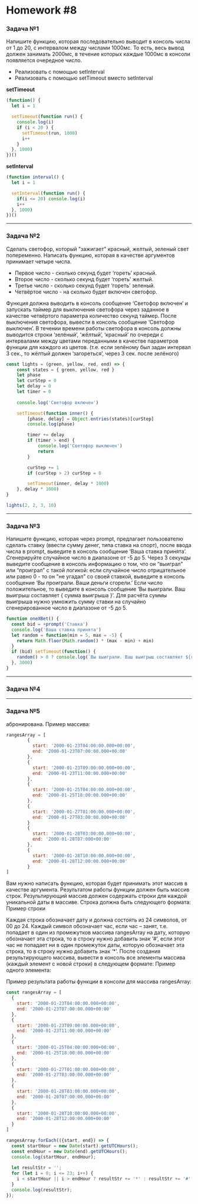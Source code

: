 # Homework #8

### Задача №1

Напишите функцию, которая последовательно выводит в консоль числа от 1 до 20, с интервалом между числами 1000мс. 
То есть, весь вывод должен занимать 2000мс, в течение которых каждые 1000мс в консоли появляется очередное число.
* Реализовать с помощью setInterval
* Реализовать с помощью setTimeout вместо setInterval

**setTimeout**
```js
(function() {
  let i = 1

  setTimeout(function run() {
    console.log(i)
    if (i < 20 ) {
      setTimeout(run, 1000)
      i++
    }
  }, 1000)
})()
```

**setInterval**

```js
(function interval() {
  let i = 1

  setInterval(function run() {
    if(i <= 20) console.log(i)
    i++
  }, 1000)
})()
```

***

### Задача №2

Сделать светофор, который "зажигает" красный, желтый, зеленый свет попеременно.
Написать функцию, которая в качестве аргументов принимает четыре числа.
* Первое число - сколько секунд будет ‘гореть’ красный.
* Второе число - сколько секунд будет ‘гореть’ желтый.
* Третье число - сколько секунд будет ‘гореть’ зеленый.
* Четвёртое число - на сколько будет включен светофор. 

Функция должна выводить в консоль сообщение ‘Светофор включен’ и запускать таймер для выключения светофора через заданное в качестве четвёртого параметра количество секунд таймер. После выключения светофора, вывести в консоль сообщение ‘Светофор выключен’. В течении времени работы светофора в консоль должны выводится строки ‘зелёный’, ‘жёлтый’, ‘красный’ по очереди с интервалами между цветами переданными в качестве параметров функции для каждого из цветов. (т.е. если зелёному был задан интервал 3 сек., то жёлтый должен ‘загореться’, через 3 сек. после зелёного)

```js
const lights = (green, yellow, red, end) => {
    const states = { green, yellow, red }
    let phase
    let curStep = 0
    let delay = 0
    let timer = 0
       
    console.log('Светофор включен')

    setTimeout(function inner() {
        [phase, delay] = Object.entries(states)[curStep]
        console.log(phase)

        timer += delay
        if (timer > end) {
            console.log('Светофор выключен')
            return
        }

        curStep += 1
        if (curStep > 2) curStep = 0

        setTimeout(inner, delay * 1000)
    }, delay * 1000)
}

lights(2, 2, 3, 10)
```

***

### Задача №3

Напишите функцию, которая через prompt, предлагает пользователю сделать ставку (ввести сумму денег, типа ставка на спорт), после ввода числа в prompt, выведите в консоль сообщение ‘Ваша ставка принята’. Сгенерируйте случайное число в диапазоне от -5 до 5. Через 3 секунды выведите сообщение в консоль информацию о том, что он “выиграл” или “проиграл” с такой логикой: если случайное число отрицательное или равно 0 - то он "не угадал" со своей ставкой, выведите в консоль сообщение ‘Вы проиграли. Ваши деньги сгорели.’ Если число положительное, то выведите в консоль сообщение ‘Вы выиграли. Ваш выигрыш составляет { сумма выигрыша }’. Для расчёта суммы выигрыша нужно умножить сумму ставки на случайно сгенерированное число в диапазоне от -5 до 5.

```js
function oneXBet() {
  const bid = +prompt('Ставка')
  console.log('Ваша ставка принята')
  let random = function(min = 5, max = -5) {
    return Math.floor(Math.random() * (max - min) + min)
  }
  if (bid) setTimeout(function() {
    random() > 0 ? console.log(`Вы выиграли. Ваш выигрыш составляет ${random() * bid}`) : console.warn('Вы проиграли. Ваши деньги сгорели')
  }, 3000)
}
```

***

### Задача №4

***

### Задача №5

абронирована. Пример массива:
```js
rangesArray = [
        {
          start: '2000-01-23T04:00:00.000+00:00',
          end: '2000-01-23T07:00:00.000+00:00'
        },
        {
          start: '2000-01-23T09:00:00.000+00:00',
          end: '2000-01-23T11:00:00.000+00:00'
        },
        {
          start: '2000-01-25T04:00:00.000+00:00',
          end: '2000-01-25T18:00:00.000+00:00'
        },
        {
          start: '2000-01-27T01:00:00.000+00:00',
          end: '2000-01-27T03:00:00.000+00:00'
        }
        {
          start: '2000-01-28T03:00:00.000+00:00',
          end: '2000-01-28T07:000+00:00'
        },
        {
          start: '2000-01-28T10:00:00.000+00:00',
          end: '2000-01-28T12:00:00.000+00:00'
        }
] 
```
Вам нужно написать функцию, которая будет принимать этот массив в качестве аргумента. Результатом работы функции должен быть массив строк. Результирующий массив должен содержать строки для каждой уникальной даты в массиве. Строка должна быть следующего формата:
Пример строки

Каждая строка обозначает дату и должна состоять из 24 символов, от 00 до 24. Каждый символ обозначает час, если час – занят, т.е. попадает в один из промежутков массива rangesArray на дату, которую обозначает эта строка, то в строку нужно добавить знак ‘#’, если этот час не попадает ни в один промежуток даты, которую обозначает эта строка, то в строку нужно добавить знак ‘*’. После создания результирующего массива, вывести в консоль все элементы массива (каждый элемент с новой строки) в следующем формате:
Пример одного элемента:

Пример результата работы функции в консоли для массива rangesArray:

```js
const rangesArray = [
  {
    start: '2000-01-23T04:00:00.000+00:00',
    end: '2000-01-23T07:00:00.000+00:00'
  },
  {
    start: '2000-01-23T09:00:00.000+00:00',
    end: '2000-01-23T11:00:00.000+00:00'
  },
  {
    start: '2000-01-25T04:00:00.000+00:00',
    end: '2000-01-25T18:00:00.000+00:00'
  },
  {
    start: '2000-01-27T01:00:00.000+00:00',
    end: '2000-01-27T03:00:00.000+00:00'
  },
  {
    start: '2000-01-28T03:00:00.000+00:00',
    end: '2000-01-28T07:00:00.000+00:00'
  },
  {
    start: '2000-01-28T10:00:00.000+00:00',
    end: '2000-01-28T12:00:00.000+00:00'
  }
]

rangesArray.forEach(({start, end}) => { 
  const startHour = new Date(start).getUTCHours(); 
  const endHour = new Date(end).getUTCHours(); 
  console.log(startHour, endHour); 
 
  let resultStr = ''; 
  for (let i = 0; i <= 23; i++) { 
    i < startHour || i > endHour ? resultStr += '*' : resultStr += '#'
  } 
  console.log(resultStr);
});
```
